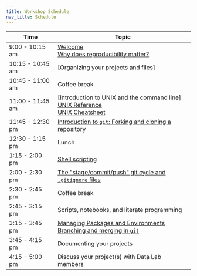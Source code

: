 ```yaml
---
title: Workshop Schedule
nav_title: Schedule
---
```


| Time | Topic | 
|------|---------|
| 9:00 - 10:15 am  | [Welcome]() <br> [Why does reproducibility matter?]() |
| 10:15 - 10:45 am | [Organizing your projects and files] |
| 10:45 - 11:00 am | Coffee break | 
| 11:00 - 11:45 am | [Introduction to UNIX and the command line] <br> [UNIX Reference](./unix_reference.html) <br> [UNIX Cheatsheet](./unix_quick_reference.pdf) |
| 11:45 - 12:30 pm | [Introduction to `git`; Forking and cloning a repository]() |
| 12:30 - 1:15 pm  | Lunch |
| 1:15 - 2:00 pm   | [Shell scripting]() |
| 2:00 - 2:30 pm   | [The "stage/commit/push" git cycle and `.gitignore` files]() |
| 2:30 - 2:45 pm   | Coffee break |
| 2:45 - 3:15 pm   | Scripts, notebooks, and literate programming |
| 3:15 - 3:45 pm   | [Managing Packages and Environments]() <br> [Branching and merging in `git`]() |
| 3:45 - 4:15 pm   | Documenting your projects |
| 4:15 - 5:00 pm   | Discuss your project(s) with Data Lab members |
